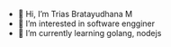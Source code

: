 - 👋 Hi, I’m Trias Bratayudhana M
- 👀 I’m interested in software engginer
- 🌱 I’m currently learning golang, nodejs


<!---
triasbym-tokped/triasbym-tokped is a ✨ special ✨ repository because its `README.md` (this file) appears on your GitHub profile.
You can click the Preview link to take a look at your changes.
--->

